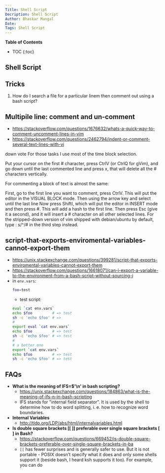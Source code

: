 ```yaml
---
Title: Shell Script
Decription: Shell Script
Author: Bhaskar Mangal
Date: 
Tags: Shell Script
---
```


**Table of Contents**
* TOC
{:toc}


## Shell Script

## Tricks

1. How do I search a file for a particular linem then comment out using a bash script?

## Multipile line: comment and un-comment
- https://stackoverflow.com/questions/1676632/whats-a-quick-way-to-comment-uncomment-lines-in-vim
- https://stackoverflow.com/questions/2462794/indent-or-comment-several-text-lines-with-vi

down vote
For those tasks I use most of the time block selection.

Put your cursor on the first # character, press CtrlV (or CtrlQ for gVim), and go down until the last commented line and press x, that will delete all the # characters vertically.

For commenting a block of text is almost the same:

First, go to the first line you want to comment, press CtrlV. This will put the editor in the VISUAL BLOCK mode.
Then using the arrow key and select until the last line
Now press ShiftI, which will put the editor in INSERT mode and then press #. This will add a hash to the first line.
Then press Esc (give it a second), and it will insert a # character on all other selected lines.
For the stripped-down version of vim shipped with debian/ubuntu by default, type : s/^/# in the third step instead.


## script-that-exports-enviromental-variables-cannot-export-them
* https://unix.stackexchange.com/questions/399281/script-that-exports-enviromental-variables-cannot-export-them
* https://stackoverflow.com/questions/16618071/can-i-export-a-variable-to-the-environment-from-a-bash-script-without-sourcing-i
* in `env.vars`:
  ```bash
  foo=test
  ```
  * test script:
  ```bash
  eval `cat env.vars`
  echo $foo         # => test
  sh -c 'echo $foo' # => 
  #
  export eval `cat env.vars`
  echo $foo         # => test
  sh -c 'echo $foo' # => test
  #
  # a better one
  export `cat env.vars`
  echo $foo         # => test
  sh -c 'echo $foo' # => test
  ```

## FAQs
* **What is the meaning of IFS=$'\n' in bash scripting?**
  * https://unix.stackexchange.com/questions/184863/what-is-the-meaning-of-ifs-n-in-bash-scripting
  * IFS stands for "internal field separator". It is used by the shell to determine how to do word splitting, i. e. how to recognize word boundaries.
* **Internal Variables**
  * http://tldp.org/LDP/abs/html/internalvariables.html
* **Is double square brackets [[ ]] preferable over single square brackets [ ] in Bash?**
  * https://stackoverflow.com/questions/669452/is-double-square-brackets-preferable-over-single-square-brackets-in-ba
  * `[[` has fewer surprises and is generally safer to use. But it is not portable - POSIX doesn't specify what it does and only some shells support it (beside bash, I heard ksh supports it too). For example, you can do
